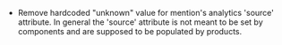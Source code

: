- Remove hardcoded "unknown" value for mention's analytics 'source' attribute. In general the 'source' attribute is not meant to be set by components and are supposed to be populated by products.